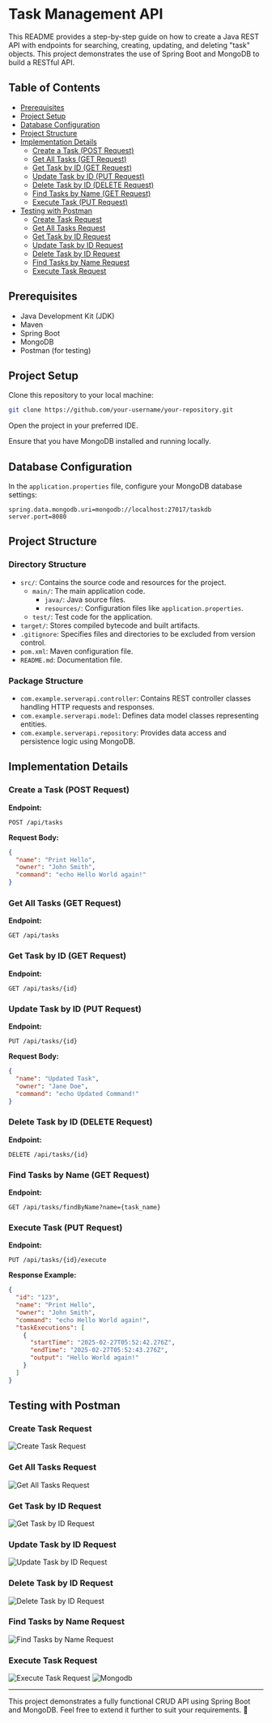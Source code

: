 # Task Management API

This README provides a step-by-step guide on how to create a Java REST API with endpoints for searching, creating, updating, and deleting "task" objects. This project demonstrates the use of Spring Boot and MongoDB to build a RESTful API.

## Table of Contents

- [Prerequisites](#prerequisites)
- [Project Setup](#project-setup)
- [Database Configuration](#database-configuration)
- [Project Structure](#project-structure)
- [Implementation Details](#implementation-details)
  - [Create a Task (POST Request)](#create-a-task-post-request)
  - [Get All Tasks (GET Request)](#get-all-tasks-get-request)
  - [Get Task by ID (GET Request)](#get-task-by-id-get-request)
  - [Update Task by ID (PUT Request)](#update-task-by-id-put-request)
  - [Delete Task by ID (DELETE Request)](#delete-task-by-id-delete-request)
  - [Find Tasks by Name (GET Request)](#find-tasks-by-name-get-request)
  - [Execute Task (PUT Request)](#execute-task-put-request)
- [Testing with Postman](#testing-with-postman)
  - [Create Task Request](#create-task-request)
  - [Get All Tasks Request](#get-all-tasks-request)
  - [Get Task by ID Request](#get-task-by-id-request)
  - [Update Task by ID Request](#update-task-by-id-request)
  - [Delete Task by ID Request](#delete-task-by-id-request)
  - [Find Tasks by Name Request](#find-tasks-by-name-request)
  - [Execute Task Request](#execute-task-request)

## Prerequisites

- Java Development Kit (JDK)
- Maven
- Spring Boot
- MongoDB
- Postman (for testing)

## Project Setup

Clone this repository to your local machine:

```sh
git clone https://github.com/your-username/your-repository.git
```

Open the project in your preferred IDE.

Ensure that you have MongoDB installed and running locally.

## Database Configuration

In the `application.properties` file, configure your MongoDB database settings:

```properties
spring.data.mongodb.uri=mongodb://localhost:27017/taskdb
server.port=8080
```

## Project Structure

### Directory Structure

- `src/`: Contains the source code and resources for the project.
  - `main/`: The main application code.
    - `java/`: Java source files.
    - `resources/`: Configuration files like `application.properties`.
  - `test/`: Test code for the application.
- `target/`: Stores compiled bytecode and built artifacts.
- `.gitignore`: Specifies files and directories to be excluded from version control.
- `pom.xml`: Maven configuration file.
- `README.md`: Documentation file.

### Package Structure

- `com.example.serverapi.controller`: Contains REST controller classes handling HTTP requests and responses.
- `com.example.serverapi.model`: Defines data model classes representing entities.
- `com.example.serverapi.repository`: Provides data access and persistence logic using MongoDB.

## Implementation Details

### Create a Task (POST Request)

**Endpoint:**

```http
POST /api/tasks
```

**Request Body:**

```json
{
  "name": "Print Hello",
  "owner": "John Smith",
  "command": "echo Hello World again!"
}
```

### Get All Tasks (GET Request)

**Endpoint:**

```http
GET /api/tasks
```

### Get Task by ID (GET Request)

**Endpoint:**

```http
GET /api/tasks/{id}
```

### Update Task by ID (PUT Request)

**Endpoint:**

```http
PUT /api/tasks/{id}
```

**Request Body:**

```json
{
  "name": "Updated Task",
  "owner": "Jane Doe",
  "command": "echo Updated Command!"
}
```

### Delete Task by ID (DELETE Request)

**Endpoint:**

```http
DELETE /api/tasks/{id}
```

### Find Tasks by Name (GET Request)

**Endpoint:**

```http
GET /api/tasks/findByName?name={task_name}
```

### Execute Task (PUT Request)

**Endpoint:**

```http
PUT /api/tasks/{id}/execute
```

**Response Example:**

```json
{
  "id": "123",
  "name": "Print Hello",
  "owner": "John Smith",
  "command": "echo Hello World again!",
  "taskExecutions": [
    {
      "startTime": "2025-02-27T05:52:42.276Z",
      "endTime": "2025-02-27T05:52:43.276Z",
      "output": "Hello World again!"
    }
  ]
}
```

## Testing with Postman

### Create Task Request

![Create Task Request](image.png)

### Get All Tasks Request

![Get All Tasks Request](image-1.png)

### Get Task by ID Request

![Get Task by ID Request](image-2.png)

### Update Task by ID Request

![Update Task by ID Request](image-3.png)

### Delete Task by ID Request

![Delete Task by ID Request](image-4.png)

### Find Tasks by Name Request

![Find Tasks by Name Request](image-5.png)

### Execute Task Request

![Execute Task Request](image-6.png)
![Mongodb](image-7.png)

---

This project demonstrates a fully functional CRUD API using Spring Boot and MongoDB. Feel free to extend it further to suit your requirements. 🚀



